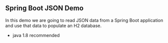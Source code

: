## Spring Boot JSON Demo

In this demo we are going to read JSON data from a Spring Boot application
and use that data to populate an H2 database. 

- java 1.8 recommended 

